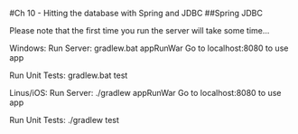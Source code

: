 #Ch 10 - Hitting the database with Spring and JDBC
##Spring JDBC

Please note that the first time you run the server will take some time...

Windows:
Run Server:	gradlew.bat appRunWar
Go to localhost:8080 to use app

Run Unit Tests:		gradlew.bat test


Linus/iOS:
Run Server:	./gradlew appRunWar
Go to localhost:8080 to use app

Run Unit Tests:		./gradlew test

